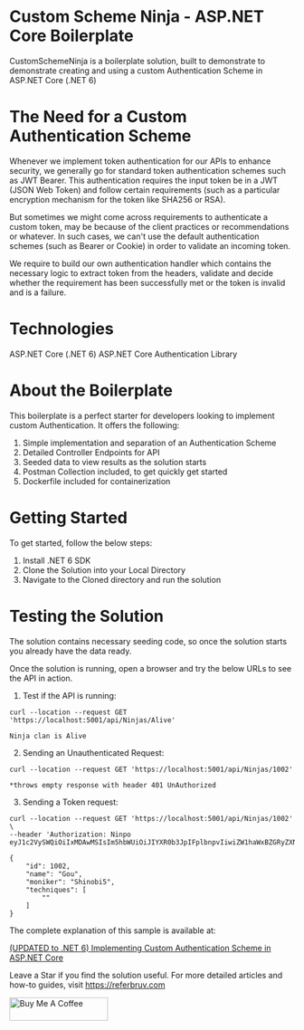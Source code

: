 # Custom Scheme Ninja - ASP.NET Core Boilerplate

CustomSchemeNinja is a boilerplate solution, built to demonstrate to demonstrate creating and using a custom Authentication Scheme in ASP.NET Core (.NET 6)

# The Need for a Custom Authentication Scheme

Whenever we implement token authentication for our APIs to enhance security, we generally go for standard token authentication schemes such as JWT Bearer. This authentication requires the input token be in a JWT (JSON Web Token) and follow certain requirements (such as a particular encryption mechanism for the token like SHA256 or RSA). 

But sometimes we might come across requirements to authenticate a custom token, may be because of the client practices or recommendations or whatever. In such cases, we can't use the default authentication schemes (such as Bearer or Cookie) in order to validate an incoming token.

We require to build our own authentication handler which contains the necessary logic to extract token from the headers, validate and decide whether the requirement has been successfully met or the token is invalid and is a failure.

# Technologies

ASP.NET Core (.NET 6)
ASP.NET Core Authentication Library

# About the Boilerplate

This boilerplate is a perfect starter for developers looking to implement custom Authentication. It offers the following:

1. Simple implementation and separation of an Authentication Scheme
2. Detailed Controller Endpoints for API
3. Seeded data to view results as the solution starts
4. Postman Collection included, to get quickly get started
5. Dockerfile included for containerization

# Getting Started

To get started, follow the below steps:

1. Install .NET 6 SDK
2. Clone the Solution into your Local Directory
3. Navigate to the Cloned directory and run the solution

# Testing the Solution

The solution contains necessary seeding code, so once the solution starts you already have the data ready.

Once the solution is running, open a browser and try the below URLs to see the API in action.

1. Test if the API is running:

```
curl --location --request GET 'https://localhost:5001/api/Ninjas/Alive'

Ninja clan is Alive
```

2. Sending an Unauthenticated Request:

```
curl --location --request GET 'https://localhost:5001/api/Ninjas/1002'

*throws empty response with header 401 UnAuthorized
```

3. Sending a Token request:

```
curl --location --request GET 'https://localhost:5001/api/Ninjas/1002' \
--header 'Authorization: Ninpo eyJ1c2VySWQiOiIxMDAwMSIsIm5hbWUiOiJIYXR0b3JpIFplbnpvIiwiZW1haWxBZGRyZXNzIjoibWFyaXNoaXR0ZW5AbmlucG8uY29tIn0='

{
    "id": 1002,
    "name": "Gou",
    "moniker": "Shinobi5",
    "techniques": [
        ""
    ]
}
```

The complete explanation of this sample is available at:

[(UPDATED to .NET 6) Implementing Custom Authentication Scheme in ASP.NET Core](https://referbruv.com/blog/posts/implementing-custom-authentication-scheme-and-handler-in-aspnet-core-3x)

Leave a Star if you find the solution useful. For more detailed articles and how-to guides, visit https://referbruv.com

<a href="https://www.buymeacoffee.com/referbruv" target="_blank"><img src="https://cdn.buymeacoffee.com/buttons/default-orange.png" alt="Buy Me A Coffee" height="41" width="174"></a>